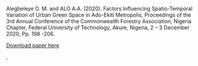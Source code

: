 Alegbeleye O. M. and ALO A.A. (2020). Factors Influencing Spatio-Temporal Variation of Urban
Green Space in Ado-Ekiti Metropolis, Proceedings of the 3rd Annual Conference of the Commonwealth
Forestry Association, Nigeria Chapter, Federal University of Technology, Akure, Nigeria, 2 – 3
December 2020, Pp. 198 -206.

[Download paper here](http://www.cfa-international.org/userfiles/files/Proceedings%203RD%20CFA%20CONFERENCE.%20FUTA%202020.%20PDF%20-%20Nigeria%20meeting.pdf)

, 
